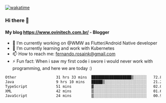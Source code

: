 [![wakatime](https://wakatime.com/badge/user/d5892087-17e6-46ab-8384-91a71a9b88d8.svg)](https://wakatime.com/@d5892087-17e6-46ab-8384-91a71a9b88d8)
### Hi there 👋

#### My blog https://www.ovinitech.com.br/ - Blogger

- 🔭 I’m currently working on @WMW as Flutter/Android Native developer
- 🌱 I’m currently learning and work with Kubernetes
- 📫 How to reach me: fernando.rosaink@gmail.com 
- ⚡ Fun fact: When i saw my first code i swore i would never work with programming, and here we are today :)

<!--START_SECTION:waka-->

```txt
Other                  31 hrs 33 mins  ██████████████████▒░░░░░░   72.89 %
Java                   9 hrs 10 mins   █████▒░░░░░░░░░░░░░░░░░░░   21.20 %
TypeScript             51 mins         ▓░░░░░░░░░░░░░░░░░░░░░░░░   02.00 %
XML                    42 mins         ▒░░░░░░░░░░░░░░░░░░░░░░░░   01.62 %
JavaScript             24 mins         ▒░░░░░░░░░░░░░░░░░░░░░░░░   00.96 %
```

<!--END_SECTION:waka-->
